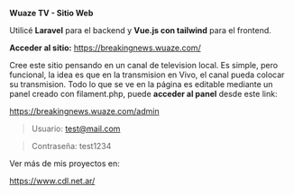 **Wuaze TV - Sitio Web**

Utilicé **Laravel** para el backend y **Vue.js con tailwind** para el frontend. 

**Acceder al sitio:**
https://breakingnews.wuaze.com/

Cree este sitio pensando en un canal de television local. Es simple, pero funcional, la idea es que en la transmision en Vivo, el canal pueda colocar su transmision. Todo lo que se ve en la página es editable mediante un panel creado con filament.php, puede **acceder al panel** desde este link: 

https://breakingnews.wuaze.com/admin

> Usuario: test@mail.com

> Contraseña: test1234


Ver más de mis proyectos en: 

https://www.cdl.net.ar/

